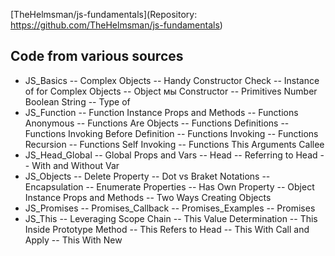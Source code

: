 [TheHelmsman/js-fundamentals](Repository: https://github.com/TheHelmsman/js-fundamentals)

## Code from various sources
- JS_Basics
-- Complex Objects
-- Handy Constructor Check
-- Instance of for Complex Objects
-- Object мы Constructor
-- Primitives Number Boolean String
-- Type of
- JS_Function
-- Function Instance Props and Methods
-- Functions Anonymous
-- Functions Are Objects
-- Functions Definitions
-- Functions Invoking Before Definition
-- Functions Invoking
-- Functions Recursion
-- Functions Self Invoking
-- Functions This Arguments Callee
- JS_Head_Global
-- Global Props and Vars
-- Head
-- Referring to Head
-- With and Without Var
- JS_Objects
-- Delete Property
-- Dot vs Braket Notations
-- Encapsulation
-- Enumerate Properties
-- Has Own Property
-- Object Instance Props and Methods
-- Two Ways Creating Objects
- JS_Promises
-- Promises_Callback
-- Promises_Examples
-- Promises
- JS_This
-- Leveraging Scope Chain
-- This Value Determination
-- This Inside Prototype Method
-- This Refers to Head
-- This With Call and Apply
-- This With New
